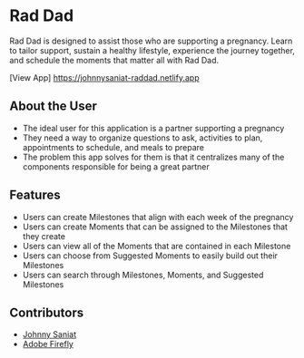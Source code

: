 # Rad Dad

Rad Dad is designed to assist those who are supporting a pregnancy. Learn to tailor support, sustain a healthy lifestyle, experience the journey together, and schedule the moments that matter all with Rad Dad.

[View App] https://johnnysaniat-raddad.netlify.app

## About the User 
- The ideal user for this application is a partner supporting a pregnancy 
- They need a way to organize questions to ask, activities to plan, appointments to schedule, and meals to prepare
- The problem this app solves for them is that it centralizes many of the components responsible for being a great partner

## Features 
- Users can create Milestones that align with each week of the pregnancy
- Users can create Moments that can be assigned to the Milestones that they create
- Users can view all of the Moments that are contained in each Milestone
- Users can choose from Suggested Moments to easily build out their Milestones
- Users can search through Milestones, Moments, and Suggested Milestones

## Contributors
- [Johnny Saniat](https://github.com/JohnnySaniat/)
- [Adobe Firefly](https://www.adobe.com/products/firefly.html)
